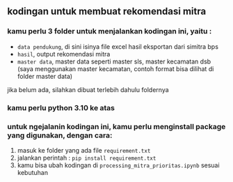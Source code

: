 ## kodingan untuk membuat rekomendasi mitra

### kamu perlu 3 folder untuk menjalankan kodingan ini, yaitu :

- `data pendukung`, di sini isinya file excel hasil eksportan dari simitra bps
- `hasil`, output rekomendasi mitra
- `master data`, master data seperti master sls, master kecamatan dsb (saya menggunakan master kecamatan, contoh format bisa dilihat di folder master data)

jika belum ada, silahkan dibuat terlebih dahulu foldernya

### kamu perlu python 3.10 ke atas

### untuk ngejalanin kodingan ini, kamu perlu menginstall package yang digunakan, dengan cara:

1. masuk ke folder yang ada file `requirement.txt`
2. jalankan perintah :
   `pip install requirement.txt`
3. kamu bisa ubah kodingan di `processing_mitra_prioritas.ipynb` sesuai kebutuhan
